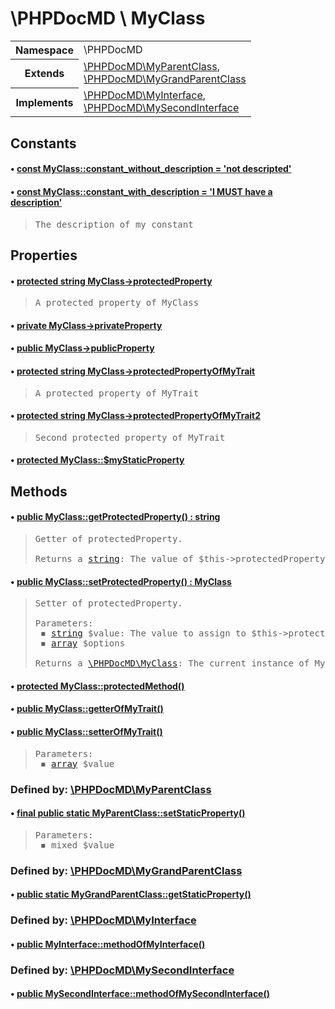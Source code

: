 
<h1 >\PHPDocMD \ MyClass</h1>


<!-- Mardown tables do not handle tables without column names -->
<table>
    <tbody>
        <tr>
            <th>Namespace</th>
            <td>\PHPDocMD</td>
        </tr>
                                <tr>
                <th>Extends</th>
                <td><a href='PHPDocMD-MyParentClass.md' >\PHPDocMD\MyParentClass</a>,<br><a href='PHPDocMD-MyGrandParentClass.md' >\PHPDocMD\MyGrandParentClass</a></td>
            </tr>
                            <tr>
                <th>Implements</th>
                <td><a href='PHPDocMD-MyInterface.md' >\PHPDocMD\MyInterface</a>,<br><a href='PHPDocMD-MySecondInterface.md' >\PHPDocMD\MySecondInterface</a></td>
            </tr>
            </tbody>
</table>

<h2 >Constants</h2><h4 id="phpdocmdmyclassconstantwithoutdescription">&bull; <a href='../../mockups/MyClass.php#L8' > const MyClass::constant_without_description = 'not descripted'</a></h4><h4 id="phpdocmdmyclassconstantwithdescription">&bull; <a href='../../mockups/MyClass.php#L13' > const MyClass::constant_with_description = 'I MUST have a description'</a></h4><blockquote><pre>The description of my constant</pre></blockquote>


<h2 >Properties</h2><h4 id="phpdocmdmyclass">&bull; <a href='../../mockups/MyClass.php#L18' >protected string MyClass->protectedProperty</a></h4><blockquote><pre>A protected property of MyClass</pre></blockquote>


<h4 id="phpdocmdmyclass">&bull; <a href='../../mockups/MyClass.php#L19' >private  MyClass->privateProperty</a></h4><h4 id="phpdocmdmyclass">&bull; <a href='../../mockups/MyClass.php#L20' >public  MyClass->publicProperty</a></h4><h4 id="phpdocmdmyclass">&bull; <a href='../../mockups/MyClass.php#L10' >protected string MyClass->protectedPropertyOfMyTrait</a></h4><blockquote><pre>A protected property of MyTrait</pre></blockquote>


<h4 id="phpdocmdmyclass">&bull; <a href='../../mockups/MyClass.php#L10' >protected string MyClass->protectedPropertyOfMyTrait2</a></h4><blockquote><pre>Second protected property of MyTrait</pre></blockquote>


<h4 id="phpdocmdmyclass">&bull; <a href='../../mockups/MyClass.php#L6' >protected  MyClass::$myStaticProperty</a></h4><h2 >Methods</h2><h4 id="phpdocmdmyclassgetprotectedproperty">&bull; <a href='../../mockups/MyClass.php#L27' >public MyClass::getProtectedProperty() : string</a></h4><blockquote><pre>Getter of protectedProperty.<br><br>Returns a <a href='https://www.php.net/manual/en/language.types.string.php' target='_blank'>string</a>: The value of $this->protectedProperty</pre></blockquote>


<h4 id="phpdocmdmyclasssetprotectedproperty">&bull; <a href='../../mockups/MyClass.php#L38' >public MyClass::setProtectedProperty() : MyClass</a></h4><blockquote><pre>Setter of protectedProperty.<br><br>Parameters:<br> &#x25FE; <a href='https://www.php.net/manual/en/language.types.string.php' target='_blank'>string</a> $value: The value to assign to $this->protectedProperty<br> &#x25FE; <a href='https://www.php.net/manual/en/language.types.array.php' target='_blank'>array</a> $options<br><br>Returns a <a href='PHPDocMD-MyClass.md' >\PHPDocMD\MyClass</a>: The current instance of MyClass</pre></blockquote>


<h4 id="phpdocmdmyclassprotectedmethod">&bull; <a href='../../mockups/MyClass.php#L49' >protected MyClass::protectedMethod()</a></h4><h4 id="phpdocmdmyclassgetterofmytrait">&bull; <a href='../../mockups/MyClass.php#L12' >public MyClass::getterOfMyTrait()</a></h4><h4 id="phpdocmdmyclasssetterofmytrait">&bull; <a href='../../mockups/MyClass.php#L17' >public MyClass::setterOfMyTrait()</a></h4><blockquote><pre>Parameters:<br> &#x25FE; <a href='https://www.php.net/manual/en/language.types.array.php' target='_blank'>array</a> $value</pre></blockquote>


<h3 >Defined by: <a href='PHPDocMD-MyParentClass.md' >\PHPDocMD\MyParentClass</a></h3><h4 id="phpdocmdmyparentclasssetstaticproperty">&bull; <a href='../../mockups/MyParentClass.php#L6' >final public static MyParentClass::setStaticProperty()</a></h4><blockquote><pre>Parameters:<br> &#x25FE; mixed $value</pre></blockquote>


<h3 >Defined by: <a href='PHPDocMD-MyGrandParentClass.md' >\PHPDocMD\MyGrandParentClass</a></h3><h4 id="phpdocmdmygrandparentclassgetstaticproperty">&bull; <a href='../../mockups/MyGrandParentClass.php#L8' >public static MyGrandParentClass::getStaticProperty()</a></h4><h3 >Defined by: <a href='PHPDocMD-MyInterface.md' >\PHPDocMD\MyInterface</a></h3><h4 id="phpdocmdmyinterfacemethodofmyinterface">&bull; <a href='../../mockups/MyInterface.php#L6' >public MyInterface::methodOfMyInterface()</a></h4><h3 >Defined by: <a href='PHPDocMD-MySecondInterface.md' >\PHPDocMD\MySecondInterface</a></h3><h4 id="phpdocmdmysecondinterfacemethodofmysecondinterface">&bull; <a href='../../mockups/MySecondInterface.php#L6' >public MySecondInterface::methodOfMySecondInterface()</a></h4>